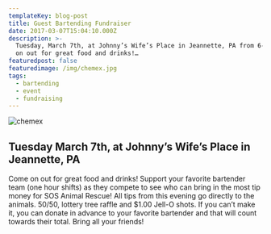 ```yaml
---
templateKey: blog-post
title: Guest Bartending Fundraiser
date: 2017-03-07T15:04:10.000Z
description: >-
  Tuesday, March 7th, at Johnny’s Wife’s Place in Jeannette, PA from 6-9pm Come
  on out for great food and drinks!…
featuredpost: false
featuredimage: /img/chemex.jpg
tags:
  - bartending
  - event
  - fundraising
---
```

![chemex](/img/chemex.jpg)

## Tuesday March 7th, at Johnny’s Wife’s Place in Jeannette, PA

Come on out for great food and drinks! Support your favorite bartender team (one hour shifts) as they compete to see who can bring in the most tip money for SOS Animal Rescue! All tips from this evening go directly to the animals. 50/50, lottery tree raffle and $1.00 Jell-O shots. If you can’t make it, you can donate in advance to your favorite bartender and that will count towards their total. Bring all your friends!
